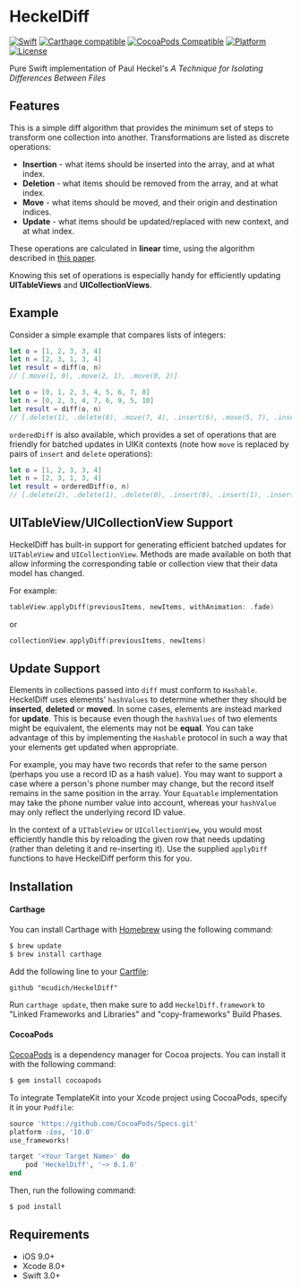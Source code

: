 # HeckelDiff
[![Swift](https://img.shields.io/badge/swift-3-orange.svg?style=flat)](#)
[![Carthage compatible](https://img.shields.io/badge/Carthage-compatible-4BC51D.svg?style=flat)](https://github.com/Carthage/Carthage)
[![CocoaPods Compatible](https://img.shields.io/cocoapods/v/HeckelDiff.svg)](https://img.shields.io/cocoapods/v/HeckelDiff)
[![Platform](https://img.shields.io/cocoapods/p/HeckelDiff.svg?style=flat)](http://cocoadocs.org/docsets/HeckelDiff)
[![License](https://img.shields.io/badge/license-MIT-blue.svg?style=flat)](https://opensource.org/licenses/MIT)

Pure Swift implementation of Paul Heckel's *A Technique for Isolating Differences Between Files*

## Features

This is a simple diff algorithm that provides the minimum set of steps to transform one collection into another. Transformations are listed as discrete operations:
* **Insertion** - what items should be inserted into the array, and at what index.
* **Deletion** - what items should be removed from the array, and at what index.
* **Move** - what items should be moved, and their origin and destination indices.
* **Update** - what items should be updated/replaced with new context, and at what index.

These operations are calculated in **linear** time, using the algorithm described in [this paper](http://dl.acm.org/citation.cfm?id=359467).

Knowing this set of operations is especially handy for efficiently updating **UITableViews** and **UICollectionViews**.

## Example

Consider a simple example that compares lists of integers:
```swift
let o = [1, 2, 3, 3, 4]
let n = [2, 3, 1, 3, 4]
let result = diff(o, n)
// [.move(1, 0), .move(2, 1), .move(0, 2)]

let o = [0, 1, 2, 3, 4, 5, 6, 7, 8]
let n = [0, 2, 3, 4, 7, 6, 9, 5, 10]
let result = diff(o, n)
// [.delete(1), .delete(8), .move(7, 4), .insert(6), .move(5, 7), .insert(8)]
```

`orderedDiff` is also available, which provides a set of operations that are friendly for batched updates in UIKit contexts (note how `move` is replaced by pairs of `insert` and `delete` operations):
```swift
let o = [1, 2, 3, 3, 4]
let n = [2, 3, 1, 3, 4]
let result = orderedDiff(o, n)
// [.delete(2), .delete(1), .delete(0), .insert(0), .insert(1), .insert(2)]
```

## UITableView/UICollectionView Support

HeckelDiff has built-in support for generating efficient batched updates for `UITableView` and `UICollectionView`. Methods are made available on both that allow informing the corresponding table or collection view that their data model has changed.

For example:
```swift
tableView.applyDiff(previousItems, newItems, withAnimation: .fade)
```
or
```swift
collectionView.applyDiff(previousItems, newItems)
```

## Update Support

Elements in collections passed into `diff` must conform to `Hashable`. HeckelDiff uses elements' `hashValues` to determine whether they should be **inserted**, **deleted** or **moved**. In some cases, elements are instead marked for **update**. This is because even though the `hashValues` of two elements might be equivalent, the elements may not be **equal**. You can take advantage of this by implementing the `Hashable` protocol in such a way that your elements get updated when appropriate.

For example, you may have two records that refer to the same person (perhaps you use a record ID as a hash value). You may want to support a case where a person's phone number may change, but the record itself remains in the same position in the array. Your `Equatable` implementation may take the phone number value into account, whereas your `hashValue` may only reflect the underlying record ID value.

In the context of a `UITableView` or `UICollectionView`, you would most efficiently handle this by reloading the given row that needs updating (rather than deleting it and re-inserting it). Use the supplied `applyDiff` functions to have HeckelDiff perform this for you.

## Installation

#### Carthage

You can install Carthage with [Homebrew](http://brew.sh/) using the following command:

```bash
$ brew update
$ brew install carthage
```

Add the following line to your [Cartfile](https://github.com/Carthage/Carthage/blob/master/Documentation/Artifacts.md#cartfile):

```ogdl
github "mcudich/HeckelDiff"
```

Run `carthage update`, then make sure to add `HeckelDiff.framework` to "Linked Frameworks and Libraries" and "copy-frameworks" Build Phases.

#### CocoaPods

[CocoaPods](http://cocoapods.org) is a dependency manager for Cocoa projects. You can install it with the following command:

```bash
$ gem install cocoapods
```

To integrate TemplateKit into your Xcode project using CocoaPods, specify it in your `Podfile`:

```ruby
source 'https://github.com/CocoaPods/Specs.git'
platform :ios, '10.0'
use_frameworks!

target '<Your Target Name>' do
    pod 'HeckelDiff', '~> 0.1.0'
end
```

Then, run the following command:

```bash
$ pod install
```

## Requirements

- iOS 9.0+
- Xcode 8.0+
- Swift 3.0+
